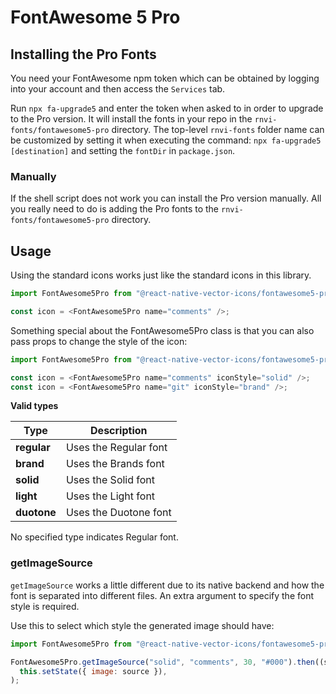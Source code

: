 # FontAwesome 5 Pro

## Installing the Pro Fonts

You need your FontAwesome npm token which can be obtained by logging into your
account and then access the `Services` tab.

Run `npx fa-upgrade5` and enter the token
when asked to in order to upgrade to the Pro version. It will install the fonts
in your repo in the `rnvi-fonts/fontawesome5-pro` directory. The top-level `rnvi-fonts` folder name can be customized by
setting it when executing the command: `npx fa-upgrade5 [destination]` and setting the `fontDir` in `package.json`.

### Manually

If the shell script does not work you can install the Pro version manually.
All you really need to do is adding the Pro fonts to the `rnvi-fonts/fontawesome5-pro` directory.

## Usage

Using the standard icons works just like the standard icons in this library.

```javascript
import FontAwesome5Pro from "@react-native-vector-icons/fontawesome5-pro";

const icon = <FontAwesome5Pro name="comments" />;
```

Something special about the FontAwesome5Pro class is that you can also pass props
to change the style of the icon:

```javascript
import FontAwesome5Pro from "@react-native-vector-icons/fontawesome5-pro";

const icon = <FontAwesome5Pro name="comments" iconStyle="solid" />;
const icon = <FontAwesome5Pro name="git" iconStyle="brand" />;
```

**Valid types**

| Type        | Description           |
| ----------- | --------------------- |
| **regular** | Uses the Regular font |
| **brand**   | Uses the Brands font  |
| **solid**   | Uses the Solid font   |
| **light**   | Uses the Light font   |
| **duotone** | Uses the Duotone font |

No specified type indicates Regular font.

### getImageSource

`getImageSource` works a little different due to its native backend and how the
font is separated into different files. An extra argument to specify the font
style is required.

Use this to select which style the generated image should have:

```javascript
import FontAwesome5Pro from "@react-native-vector-icons/fontawesome5-pro";

FontAwesome5Pro.getImageSource("solid", "comments", 30, "#000").then((source) =>
  this.setState({ image: source }),
);
```
